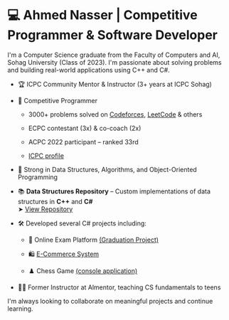# 💻 Ahmed Nasser | Competitive Programmer & Software Developer

I'm a Computer Science graduate from the Faculty of Computers and AI, Sohag University (Class of 2023). I'm passionate about solving problems and building real-world applications using C++ and C#.

- 🏆 ICPC Community Mentor & Instructor (3+ years at ICPC Sohag)

- 🤖 Competitive Programmer

  - 3000+ problems solved on [Codeforces](https://codeforces.com/profile/Ahmed-Naser), [LeetCode](https://leetcode.com/u/Ahmed-Naser/) & others

  - ECPC contestant (3x) & co-coach (2x)

  - ACPC 2022 participant – ranked 33rd
    
  - [ICPC profile](https://icpc.global/ICPCID/89099KVC9CE4)

- 🧠 Strong in Data Structures, Algorithms, and Object-Oriented Programming

- 📚 **Data Structures Repository** – Custom implementations of data structures in **C++** and **C#**  
  ➤ [View Repository](https://github.com/Ahmd-Naser/DataStructures)

- 🛠️ Developed several C# projects including:

  - 📝 Online Exam Platform [(Graduation Project)](https://github.com/Ahmd-Naser/OnlineExamGraduateProject)

  - 🛍️ [E-Commerce System](https://github.com/Ahmd-Naser/eCommerce)

  - ♟️ Chess Game [(console application)](https://github.com/Ahmd-Naser/Chess)

- 👨‍🏫 Former Instructor at Almentor, teaching CS fundamentals to teens

I'm always looking to collaborate on meaningful projects and continue learning.
